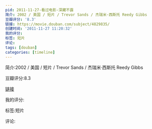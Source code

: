 ```yaml
---
pid: 2011-11-27-看过电影-深藏不露
简介: 2002 / 美国 / 短片 / Trevor Sands / 杰瑞米·西斯托 Reedy Gibbs
豆瓣评分: '8.3'
链接: https://movie.douban.com/subject/4829835/
创建时间: '2011-11-27 11:20:32'
我的评分:
标签: 短片
评论:
tags: [douban]
categories: [timeline]
---
```

简介:2002 / 美国 / 短片 / Trevor Sands / 杰瑞米·西斯托 Reedy Gibbs

豆瓣评分:8.3

[链接](https://movie.douban.com/subject/4829835/)

我的评分:

标签:短片

评论:

